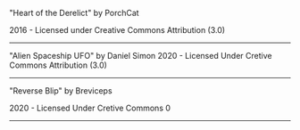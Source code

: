 "Heart of the Derelict"
by PorchCat

2016 - Licensed under
Creative Commons
Attribution (3.0)

---

"Alien Spaceship UFO"
by Daniel Simon
2020 - Licensed Under
Cretive Commons
Attribution (3.0)

---

"Reverse Blip"
by Breviceps

2020 - Licensed Under
Cretive Commons 0

---
